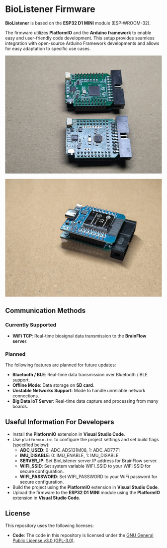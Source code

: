 # BioListener Firmware

**BioListener** is based on the **ESP32 D1 MINI** module (ESP-WROOM-32).

The firmware utilizes **PlatformIO** and the **Arduino framework** to enable easy and user-friendly code development. This setup provides seamless integration with open-source Arduino Framework developments and allows for easy adaptation to specific use cases.

<p align="center">
  <img alt="BioListener Boards v1.0" src="data/images/BioListener_boards_v1.0_prototypes.jpg" width="600">
</p>

<p align="center">
  <img alt="BioListener Boards v1.0" src="data/images/BioListener_boards_v1.0_esp32_prototypes.jpg" width="600">
</p>

## Communication Methods

### Currently Supported
- **WiFi TCP**: Real-time biosignal data transmission to the **BrainFlow server**.

### Planned
The following features are planned for future updates:
- **Bluetooth / BLE**: Real-time data transmission over Bluetooth / BLE support.
- **Offline Mode**: Data storage on **SD card**.
- **Unstable Networks Support**: Mode to handle unreliable network connections.
- **Big Data IoT Server**: Real-time data capture and processing from many boards.

## Useful Information For Developers
- Install the **PlatformIO** extension in **Visual Studio Code**.
- Use `platformio.ini` to configure the project settings and set build flags (specified below):
  - **ADC_USED**:  0: ADC_ADS131M08, 1: ADC_AD7771
  - **IMU_DISABLE**: 0: IMU_ENABLE, 1: IMU_DISABLE
  - **SERVER_IP**: Set BioListener server IP address for BrainFlow server.
  - **WIFI_SSID**: Set system variable WIFI_SSID to your WiFi SSID for secure configuration.
  - **WIFI_PASSWORD**: Set WIFI_PASSWORD to your WiFi password for secure configuration.
- Build the project using the **PlatformIO** extension in **Visual Studio Code**.
- Upload the firmware to the **ESP32 D1 MINI** module using the **PlatformIO** extension in **Visual Studio Code**.

## License

This repository uses the following licenses:
- **Code**: The code in this repository is licensed under the [GNU General Public License v3.0 (GPL-3.0)](https://www.gnu.org/licenses/gpl-3.0.html).
